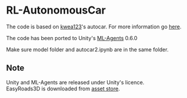 # RL-AutonomousCar
The code is based on [kwea123](https://github.com/kwea123)'s autocar. For more information go [here](https://github.com/kwea123/RL/tree/master/ai/unity_test/autocar).

The code has been ported to Unity's [ML-Agents](https://github.com/Unity-Technologies/ml-agents/) 0.6.0

Make sure model folder and autocar2.ipynb are in the same folder.


## Note
Unity and ML-Agents are released under Unity's licence. <br>
EasyRoads3D is downloaded from [asset store](https://assetstore.unity.com/packages/3d/characters/easyroads3d-free-v3-987).